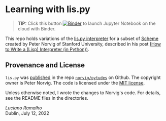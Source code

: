 # Learning with lis.py

> **TIP:** Click this button
[![Binder](https://mybinder.org/badge_logo.svg)](https://mybinder.org/v2/gh/fluentpython/lispy/HEAD?labpath=workshops%2Feuropython2022%2Fnorvigs-lispy.ipynb)
to launch Jupyter Notebook on the cloud with Binder.


This repo holds variations of the
[lis.py interpreter](https://github.com/norvig/pytudes/blob/c33cd6835a506a57d9fe73e3a8317d49babb13e8/py/lis.py)
for a subset of
[Scheme](https://en.wikipedia.org/wiki/Scheme_(programming_language))
created by Peter Norvig of Stanford University, described in his post
[(How to Write a (Lisp) Interpreter (in Python))](https://norvig.com/lispy.html).

## Provenance and License

`lis.py` was
[published](https://github.com/norvig/pytudes/blob/c33cd6835a506a57d9fe73e3a8317d49babb13e8/py/lis.py)
in the repo [`norvig/pytudes`](https://github.com/norvig/pytudes) on Github.
The copyright owner is Peter Norvig.
The code is licensed under the
[MIT license](https://github.com/norvig/pytudes/blob/60168bce8cdfacf57c92a5b2979f0b2e95367753/LICENSE).

Unless otherwise noted, I wrote the changes to Norvig's code.
For details, see the README files in the directories.

*Luciano Ramalho*<br/>
Dublin, July 12, 2022
